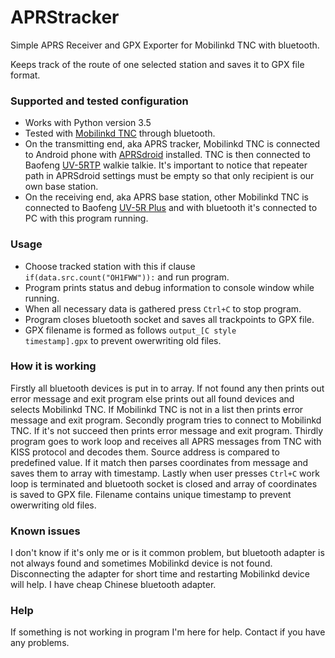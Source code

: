 # APRStracker
Simple APRS Receiver and GPX Exporter for Mobilinkd TNC with bluetooth.

Keeps track of the route of one selected station and saves it to GPX file format.

### Supported and tested configuration
- Works with Python version 3.5
- Tested with [Mobilinkd TNC](https://store.mobilinkd.com/) through bluetooth.
- On the transmitting end, aka APRS tracker, Mobilinkd TNC is connected to Android phone with [APRSdroid](https://aprsdroid.org/) installed. TNC is then connected to Baofeng [UV-5RTP](http://baofengradio.com/enProShowcn.asp?ID=425) walkie talkie. It's important to notice that repeater path in APRSdroid settings must be empty so that only recipient is our own base station.
- On the receiving end, aka APRS base station, other Mobilinkd TNC is connected to Baofeng [UV-5R Plus](http://baofengradio.com/enProShowcn.asp?ID=412) and with bluetooth it's connected to PC with this program running.

### Usage
- Choose tracked station with this if clause <code>if(data.src.count("OH1FWW")):</code> and run program.
- Program prints status and debug information to console window while running.
- When all necessary data is gathered press <code>Ctrl+C</code> to stop program.
- Program closes bluetooth socket and saves all trackpoints to GPX file.
- GPX filename is formed as follows <code>output_[C style timestamp].gpx</code> to prevent owerwriting old files.

### How it is working
Firstly all bluetooth devices is put in to array. If not found any then prints out error message and exit program else prints out all found devices and selects Mobilinkd TNC. If Mobilinkd TNC is not in a list then prints error message and exit program. Secondly program tries to connect to Mobilinkd TNC. If it's not succeed then prints error message and exit program. Thirdly program goes to work loop and receives all APRS messages from TNC with KISS protocol and decodes them. Source address is compared to predefined value. If it match then parses coordinates from message and saves them to array with timestamp. Lastly when user presses <code>Ctrl+C</code> work loop is terminated and bluetooth socket is closed and array of coordinates is saved to GPX file. Filename contains unique timestamp to prevent owerwriting old files.

### Known issues
I don't know if it's only me or is it common problem, but bluetooth adapter is not always found and sometimes Mobilinkd device is not found. Disconnecting the adapter for short time and restarting Mobilinkd device will help. I have cheap Chinese bluetooth adapter.

### Help
If something is not working in program I'm here for help. Contact if you have any problems.
